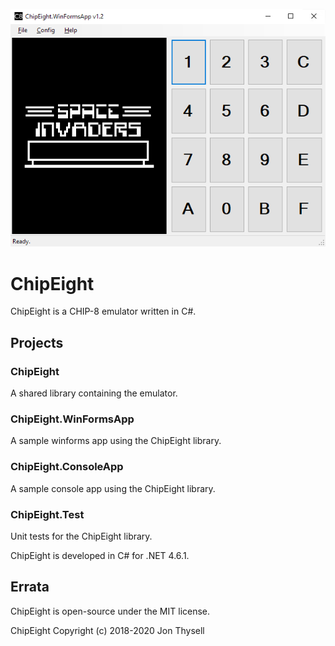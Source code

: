 ![ChipEight ScreenShot](./.github/screenshot.png)

# ChipEight #

ChipEight is a CHIP-8 emulator written in C#.

## Projects ##

### ChipEight ###

A shared library containing the emulator.

### ChipEight.WinFormsApp ###

A sample winforms app using the ChipEight library.

### ChipEight.ConsoleApp ###

A sample console app using the ChipEight library.

### ChipEight.Test ###

Unit tests for the ChipEight library.

ChipEight is developed in C# for .NET 4.6.1.

## Errata ##

ChipEight is open-source under the MIT license.

ChipEight Copyright (c) 2018-2020 Jon Thysell
